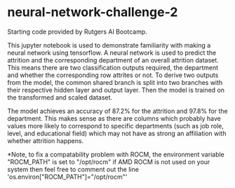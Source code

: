 # neural-network-challenge-2
Starting code provided by Rutgers AI Bootcamp. 

This jupyter notebook is used to demonstrate familiarity with making a neural network using tensorflow. A neural network is used to predict the attrition and the corresponding department of an overall attrition dataset. This means there are two classification outputs required, the department and whether the corresponding row attrites or not. To derive two outputs from the model, the common shared branch is split into two branches with their respective hidden layer and output layer. Then the model is trained on the transformed and scaled dataset. 

The model achieves an accuracy of 87.2% for the attrition and 97.8% for the department. This makes sense as there are columns which probably have values more likely to correspond to specific departments (such as job role, level, and educational field) which may not have as strong an affiliation with whether attrition happens. 

*Note, to fix a compatability problem with ROCM, the environment variable "ROCM_PATH" is set to "/opt/rocm" if AMD ROCM is not used on your system then feel free to comment out the line 'os.environ["ROCM_PATH"]="/opt/rocm"'
